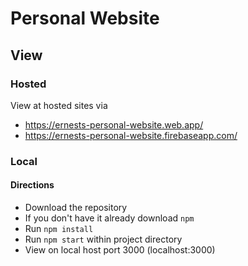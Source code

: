 # Personal Website

## View

### Hosted

View at hosted sites via

- https://ernests-personal-website.web.app/
- https://ernests-personal-website.firebaseapp.com/

### Local

#### Directions

- Download the repository
- If you don't have it already download `npm`
- Run `npm install`
- Run `npm start` within project directory
- View on local host port 3000 (localhost:3000)